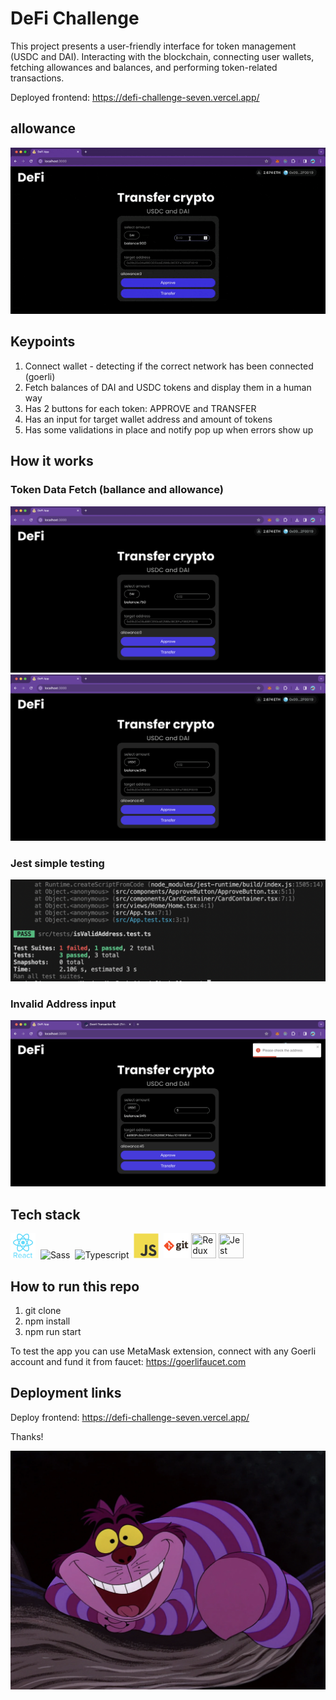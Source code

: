 # DeFi Challenge

This project presents a user-friendly interface for token management (USDC and DAI). Interacting with the blockchain, connecting user wallets, fetching allowances and balances, and performing token-related transactions.

Deployed frontend: https://defi-challenge-seven.vercel.app/

## allowance

![Allowance](/readmeAssets/allowance.gif)

## Keypoints

1. Connect wallet - detecting if the correct network has been connected (goerli)
2. Fetch balances of DAI and USDC tokens and display them in a human way
3. Has 2 buttons for each token: APPROVE and TRANSFER
4. Has an input for target wallet address and amount of tokens
5. Has some validations in place and notify pop up when errors show up

## How it works

### Token Data Fetch (ballance and allowance)

![DAI](/readmeAssets/DAIData.png)
![USDC](/readmeAssets/USDCData.png)

### Jest simple testing

![Testing](/readmeAssets/addressTesting.png)

### Invalid Address input

![InvalidAddress](/readmeAssets/notifyInvalidAddress.png)

## Tech stack

<div>
  <img src="https://github.com/devicons/devicon/blob/master/icons/react/react-original-wordmark.svg" title="React" alt="React" width="40" height="40"/>&nbsp;
  <img src="https://user-images.githubusercontent.com/25181517/192158956-48192682-23d5-4bfc-9dfb-6511ade346bc.png"  title="Sass" alt="Sass" width="40" height="40"/>&nbsp;
  <img src="https://user-images.githubusercontent.com/25181517/183890598-19a0ac2d-e88a-4005-a8df-1ee36782fde1.png" title="Typescript" alt="Typescript" width="40" height="40"/>&nbsp;
  <img src="https://github.com/devicons/devicon/blob/master/icons/javascript/javascript-original.svg" title="JavaScript" alt="JavaScript" width="40" height="40"/>&nbsp;
  <img src="https://github.com/devicons/devicon/blob/master/icons/git/git-original-wordmark.svg" title="Git" **alt="Git" width="40" height="40"/>
    <img src="https://user-images.githubusercontent.com/25181517/187896150-cc1dcb12-d490-445c-8e4d-1275cd2388d6.png" title="Redux" **alt="Redux" width="40" height="40"/>
    <img src="https://user-images.githubusercontent.com/25181517/187955005-f4ca6f1a-e727-497b-b81b-93fb9726268e.png" title="Jest" **alt="Jest" width="40" height="40"/>
</div>

## How to run this repo

1. git clone
2. npm install
3. npm run start

To test the app you can use MetaMask extension, connect with any Goerli account and fund it from faucet: https://goerlifaucet.com

## Deployment links

Deploy frontend: https://defi-challenge-seven.vercel.app/

Thanks!

![Wonderland](readmeAssets/Wonderland.png)
